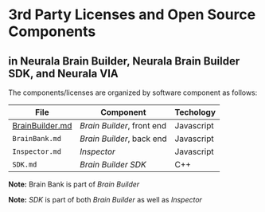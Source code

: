 # 3rd Party Licenses and Open Source Components
## in Neurala Brain Builder, Neurala Brain Builder SDK, and Neurala VIA

The components/licenses are organized by software component as follows:

File | Component | Techology
------------ | ------------- | -------------
[BrainBuilder.md](https://github.com/neurala/Public/BrainBuilder.md) | _Brain Builder_, front end | Javascript
`BrainBank.md` | _Brain Builder_, back end | Javascript
`Inspector.md` | _Inspector_ | Javascript
`SDK.md` | _Brain Builder SDK_ | C++

**Note:** Brain Bank is part of _Brain Builder_

**Note:** _SDK_ is part of both _Brain Builder_ as well as _Inspector_
